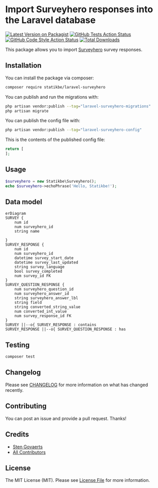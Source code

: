 # Import Surveyhero responses into the Laravel database

[![Latest Version on Packagist](https://img.shields.io/packagist/v/statikbe/laravel-surveyhero.svg?style=flat-square)](https://packagist.org/packages/statikbe/laravel-surveyhero)
[![GitHub Tests Action Status](https://img.shields.io/github/workflow/status/statikbe/laravel-surveyhero/run-tests?label=tests)](https://github.com/statikbe/laravel-surveyhero/actions?query=workflow%3Arun-tests+branch%3Amain)
[![GitHub Code Style Action Status](https://img.shields.io/github/workflow/status/statikbe/laravel-surveyhero/Fix%20PHP%20code%20style%20issues?label=code%20style)](https://github.com/statikbe/laravel-surveyhero/actions?query=workflow%3A"Fix+PHP+code+style+issues"+branch%3Amain)
[![Total Downloads](https://img.shields.io/packagist/dt/statikbe/laravel-surveyhero.svg?style=flat-square)](https://packagist.org/packages/statikbe/laravel-surveyhero)

This package allows you to import [Surveyhero](https://www.surveyhero.com) survey responses. 

## Installation

You can install the package via composer:

```bash
composer require statikbe/laravel-surveyhero
```

You can publish and run the migrations with:

```bash
php artisan vendor:publish --tag="laravel-surveyhero-migrations"
php artisan migrate
```

You can publish the config file with:

```bash
php artisan vendor:publish --tag="laravel-surveyhero-config"
```

This is the contents of the published config file:

```php
return [
];
```

## Usage

```php
$surveyhero = new Statikbe\Surveyhero();
echo $surveyhero->echoPhrase('Hello, Statikbe!');
```

## Data model

``` mermaid
erDiagram
SURVEY {
    num id
    num surveyhero_id
    string name
    
}
SURVEY_RESPONSE {
    num id
    num surveyhero_id
    datetime survey_start_date
    datetime survey_last_updated
    string survey_language
    bool survey_completed
    num survey_id FK
}
SURVEY_QUESTION_RESPONSE {
    num surveyhero_question_id
    num surveyhero_answer_id
    string surveyhero_answer_lbl
    string field
    string converted_string_value
    num converted_int_value
    num survey_response_id FK
}
SURVEY ||--o{ SURVEY_RESPONSE : contains
SURVEY_RESPONSE ||--o{ SURVEY_QUESTION_RESPONSE : has
```

## Testing

```bash
composer test
```

## Changelog

Please see [CHANGELOG](CHANGELOG.md) for more information on what has changed recently.

## Contributing

You can post an issue and provide a pull request. Thanks!

## Credits

- [Sten Govaerts](https://github.com/statikbe)
- [All Contributors](../../contributors)

## License

The MIT License (MIT). Please see [License File](LICENSE.md) for more information.
